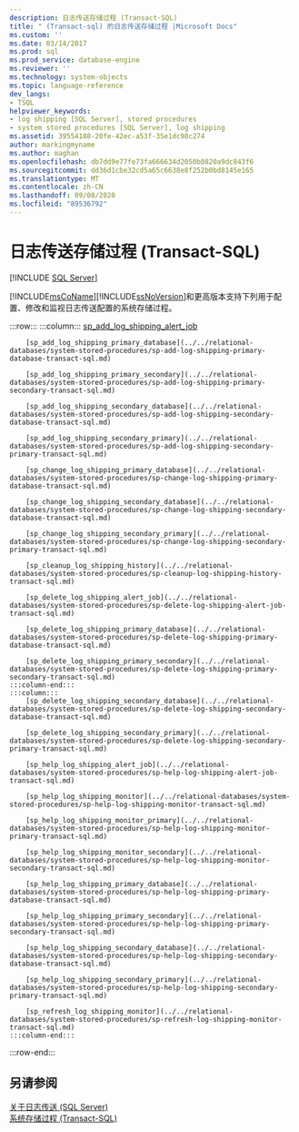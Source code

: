 ```yaml
---
description: 日志传送存储过程 (Transact-SQL)
title: " (Transact-sql) 的日志传送存储过程 |Microsoft Docs"
ms.custom: ''
ms.date: 03/14/2017
ms.prod: sql
ms.prod_service: database-engine
ms.reviewer: ''
ms.technology: system-objects
ms.topic: language-reference
dev_langs:
- TSQL
helpviewer_keywords:
- log shipping [SQL Server], stored procedures
- system stored procedures [SQL Server], log shipping
ms.assetid: 39554188-20fe-42ec-a53f-35e1dc98c274
author: markingmyname
ms.author: maghan
ms.openlocfilehash: db7dd9e77fe73fa666634d2050b0820a9dc843f6
ms.sourcegitcommit: dd36d1cbe32cd5a65c6638e8f252b0bd8145e165
ms.translationtype: MT
ms.contentlocale: zh-CN
ms.lasthandoff: 09/08/2020
ms.locfileid: "89536792"
---
```

# <a name="log-shipping-stored-procedures-transact-sql"></a>日志传送存储过程 (Transact-SQL)
[!INCLUDE [SQL Server](../../includes/applies-to-version/sqlserver.md)]

  [!INCLUDE[msCoName](../../includes/msconame-md.md)][!INCLUDE[ssNoVersion](../../includes/ssnoversion-md.md)]和更高版本支持下列用于配置、修改和监视日志传送配置的系统存储过程。  

:::row:::
    :::column:::
        [sp_add_log_shipping_alert_job](../../relational-databases/system-stored-procedures/sp-add-log-shipping-alert-job-transact-sql.md)

        [sp_add_log_shipping_primary_database](../../relational-databases/system-stored-procedures/sp-add-log-shipping-primary-database-transact-sql.md)

        [sp_add_log_shipping_primary_secondary](../../relational-databases/system-stored-procedures/sp-add-log-shipping-primary-secondary-transact-sql.md)

        [sp_add_log_shipping_secondary_database](../../relational-databases/system-stored-procedures/sp-add-log-shipping-secondary-database-transact-sql.md)

        [sp_add_log_shipping_secondary_primary](../../relational-databases/system-stored-procedures/sp-add-log-shipping-secondary-primary-transact-sql.md)

        [sp_change_log_shipping_primary_database](../../relational-databases/system-stored-procedures/sp-change-log-shipping-primary-database-transact-sql.md)

        [sp_change_log_shipping_secondary_database](../../relational-databases/system-stored-procedures/sp-change-log-shipping-secondary-database-transact-sql.md)

        [sp_change_log_shipping_secondary_primary](../../relational-databases/system-stored-procedures/sp-change-log-shipping-secondary-primary-transact-sql.md)

        [sp_cleanup_log_shipping_history](../../relational-databases/system-stored-procedures/sp-cleanup-log-shipping-history-transact-sql.md)

        [sp_delete_log_shipping_alert_job](../../relational-databases/system-stored-procedures/sp-delete-log-shipping-alert-job-transact-sql.md)

        [sp_delete_log_shipping_primary_database](../../relational-databases/system-stored-procedures/sp-delete-log-shipping-primary-database-transact-sql.md)

        [sp_delete_log_shipping_primary_secondary](../../relational-databases/system-stored-procedures/sp-delete-log-shipping-primary-secondary-transact-sql.md)
    :::column-end:::
    :::column:::
        [sp_delete_log_shipping_secondary_database](../../relational-databases/system-stored-procedures/sp-delete-log-shipping-secondary-database-transact-sql.md)

        [sp_delete_log_shipping_secondary_primary](../../relational-databases/system-stored-procedures/sp-delete-log-shipping-secondary-primary-transact-sql.md)

        [sp_help_log_shipping_alert_job](../../relational-databases/system-stored-procedures/sp-help-log-shipping-alert-job-transact-sql.md)

        [sp_help_log_shipping_monitor](../../relational-databases/system-stored-procedures/sp-help-log-shipping-monitor-transact-sql.md)

        [sp_help_log_shipping_monitor_primary](../../relational-databases/system-stored-procedures/sp-help-log-shipping-monitor-primary-transact-sql.md)

        [sp_help_log_shipping_monitor_secondary](../../relational-databases/system-stored-procedures/sp-help-log-shipping-monitor-secondary-transact-sql.md)

        [sp_help_log_shipping_primary_database](../../relational-databases/system-stored-procedures/sp-help-log-shipping-primary-database-transact-sql.md)

        [sp_help_log_shipping_primary_secondary](../../relational-databases/system-stored-procedures/sp-help-log-shipping-primary-secondary-transact-sql.md)

        [sp_help_log_shipping_secondary_database](../../relational-databases/system-stored-procedures/sp-help-log-shipping-secondary-database-transact-sql.md)

        [sp_help_log_shipping_secondary_primary](../../relational-databases/system-stored-procedures/sp-help-log-shipping-secondary-primary-transact-sql.md)

        [sp_refresh_log_shipping_monitor](../../relational-databases/system-stored-procedures/sp-refresh-log-shipping-monitor-transact-sql.md)
    :::column-end:::
:::row-end:::

## <a name="see-also"></a>另请参阅  
 [关于日志传送 (SQL Server)](../../database-engine/log-shipping/about-log-shipping-sql-server.md)   
 [系统存储过程 (Transact-SQL)](../../relational-databases/system-stored-procedures/system-stored-procedures-transact-sql.md)  
  
  
